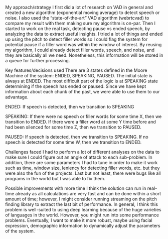 My approach/strategy
I first did a lot of research on VAD in general and created a new algorithm (exponential moving average) to detect speech or noise. I also used the “state-of-the-art” VAD algorithm (webrtcvad) to compare my result with them making sure my algorithm is on-par. Then I started to work on the real task, detecting pause vs ended speech, by analyzing the data to extract useful insights. I tried a lot of things and ended up using the pitch to detect filler words so I could flag the system for potential pause if a filler word was within the window of interest. By reusing my algorithm, I could already detect filler words, speech, and noise, and they are basically all we need. Nonetheless, this information will be stored in a queue for further processing.

Key features/decisions used
There are 3 states defined in the Moore Machine of the system: ENDED, SPEAKING, PAUSED. The initial state is always at ENDED. The most difficult part of the logic is at SPEAKING state determining if the speech has ended or paused. Since we have kept information about each chunk of the past, we were able to use them to our advantage.

ENDED:
If speech is detected, then we transition to SPEAKING 

SPEAKING:
If there were no speech or filler words for some time X, then we transition to ENDED.
If there were a filler word at some Y time before and had been silenced for some time Z, then we transition to PAUSED.

PAUSED:
If speech is detected, then we transition to SPEAKING.
If no speech is detected for some time W, then we transition to ENDED.

Challenges faced
I had to perform a lot of different analyses on the data to make sure I could figure out an angle of attack to each sub-problem. In addition, there are some parameters I had to tune in order to make it work such as time, window size, leniency for detecting filler words, etc. but they were also the fun of the projects. Last but not least, there were bugs like all programs in the world but I was able to fix them.

Possible improvements with more time
I think the solution can run in real-time already as all calculations are very fast and can be done within a short amount of time; however, I might consider running streaming on the pitch finding library to extract the last bit of performance. In general, I think this problem is well-suited to using deep learning because of the huge varieties of languages in the world. However, you might run into some performance problems. Eventually, I want to make it more robust, maybe using facial expression, demographic information to dynamically adjust the parameters of the system.



